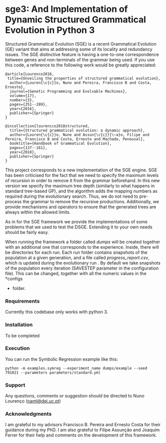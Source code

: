 # sge3: And Implementation of Dynamic Structured Grammatical Evolution in Python 3

Structured Grammatical Evolution (SGE) is a recent Grammatical Evolution (GE) variant that aims at addressing some of its locality and redundancy issues. The SGE distinctive feature is having a one-to-one correspondence between genes and non-terminals of the grammar being used. If you use this code, a reference to the following work would be greatly appreciated:

```
@article{Lourenco2016,
 title={Unveiling the properties of structured grammatical evolution},
  author={Louren{\c{c}}o, Nuno and Pereira, Francisco B and Costa, Ernesto},
  journal={Genetic Programming and Evolvable Machines},
  volume={17},
  number={3},
  pages={251--289},
  year={2016},
  publisher={Springer}
}

@incollection{lourencco2018structured,
  title={Structured grammatical evolution: a dynamic approach},
  author={Louren{\c{c}}o, Nuno and Assun{\c{c}}{\~a}o, Filipe and Pereira, Francisco B and Costa, Ernesto and Machado, Penousal},
  booktitle={Handbook of Grammatical Evolution},
  pages={137--161},
  year={2018},
  publisher={Springer}
}
```

This project corresponds to a new implementation of the SGE engine. SGE has been criticised for the fact that we need to specify the maximum levels of recursion in order to remove it from the grammar beforehand. In this new version we specify the maximum tree depth (similarly to what happens in standard tree-based GP), and the algorithm adds the mapping numbers as required during the evolutionary search. Thus, we do not need to pre-process the grammar to remove the recursive productions. Additionally, we provide mechanisms and operators to ensure that the generated trees are always within the allowed limits.


As in for the SGE framework we provide the implementations of some problems that we used to test the DSGE. Extending it to your own needs should be fairly easy. 


When running the framework a folder called *dumps* will be created together with an additional one that corresponds
 to the experience. Inside, there will be directories for each run. Each run folder contains snapshots of the
  population at a given generation, and a file called *progress_report.csv*,  which is updated during the
   evolutionary run
  . By default we take snapshots
   of the population every iteration (SAVESTEP parameter in the configuration file). This can be changed, together with
    all
    the numeric values in the
    *configs
   * folder.

### Requirements
Currently this codebase only works with python 3. 

### Installation

To be completed

### Execution

You can run the Symbolic Regression example like this:

```python -m examples.symreg --experiment_name dumps/example --seed 791021 --parameters parameters/standard.yml```



### Support

Any questions, comments or suggestion should be directed to Nuno Lourenço ([naml@dei.uc.pt](mailto:naml@dei.uc.pt))

### Acknowledgments

I am grateful to my advisors Francisco B. Pereira and Ernesto Costa for their guidance during my PhD. I am also grateful to Filipe Assunção and Joaquim Ferrer for their help and comments on the development of this framework. 
